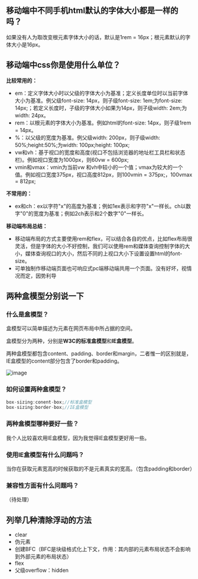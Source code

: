## 移动端中不同手机html默认的字体大小都是一样的吗？

如果没有人为取改变根元素字体大小的话，默认是1rem = 16px；根元素默认的字体大小是16px。

## 移动端中css你是使用什么单位？

**比较常用的：**

- em：定义字体大小时以父级的字体大小为基准；定义长度单位时以当前字体大小为基准。例父级font-size: 14px，则子级font-size: 1em;为font-size: 14px;；若定义长度时，子级的字体大小如果为14px，则子级width: 2em;为width: 24px。
- rem：以根元素的字体大小为基准。例如html的font-size: 14px，则子级1rem = 14px。
- %：以父级的宽度为基准。例父级width: 200px，则子级width: 50%;height:50%;为width: 100px;height: 100px;
- vw和vh：基于视口的宽度和高度(视口不包括浏览器的地址栏工具栏和状态栏)。例如视口宽度为1000px，则60vw = 600px;
- vmin和vmax：vmin为当前vw 和vh中较小的一个值；vmax为较大的一个值。例如视口宽度375px，视口高度812px，则100vmin = 375px;，100vmax = 812px;

**不常用的：**

- ex和ch：ex以字符"x"的高度为基准；例如1ex表示和字符"x"一样长。ch以数字"0"的宽度为基准；例如2ch表示和2个数字"0"一样长。

**移动端布局总结：**

- 移动端布局的方式主要使用rem和flex，可以结合各自的优点，比如flex布局很灵活，但是字体的大小不好控制，我们可以使用rem和媒体查询控制字体的大小，媒体查询视口的大小，然后不同的上视口大小下设置设置html的font-size。
- 可单独制作移动端页面也可响应式pc端移动端共用一个页面。没有好坏，视情况而定，因势利导

## 两种盒模型分别说一下



### 什么是盒模型？

盒模型可以简单描述为元素在网页布局中所占据的空间。

盒模型分为两种，分别是**W3C的标准盒模型**和**IE盒模型**。

两种盒模型都包含content、padding、border和margin，二者惟一的区别就是，IE盒模型的content部分包含了border和padding。


![image](http://note.youdao.com/yws/res/3562/C80705EE82FF429CBEE5481C1A7166BA)

### 如何设置两种盒模型？

```js
box-sizing:conent-box;//标准盒模型
box-sizing:border-box;//IE盒模型
```

### 两种盒模型哪种要好一些？

我个人比较喜欢用IE盒模型，因为我觉得IE盒模型更好用一些。

### 使用IE盒模型有什么问题吗？

当你在获取元素宽高的时候获取的不是元素真实的宽高。（包含padding和border）

### 兼容性方面有什么问题吗？

（待处理）

## 列举几种清除浮动的方法

- clear
- 伪元素
- 创建BFC（BFC是块级格式化上下文，作用：其内部的元素布局状态不会影响到外部元素的布局状态）
- flex
- 父级overflow：hidden


